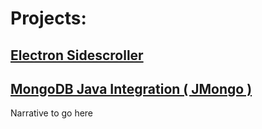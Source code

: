 # Projects:
## [Electron Sidescroller](./game-project.html)
## [MongoDB Java Integration ( JMongo )](./database-project.html)

Narrative to go here
